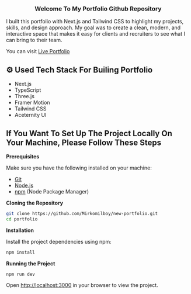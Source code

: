 <div align="center">
  <h3 align="center">Welcome To My Portfolio Github Repository</h3>
</div>

<p>I built this portfolio with Next.js and Tailwind CSS to highlight my projects, skills, and design approach. My goal was to create a clean, modern, and interactive space that makes it easy for clients and recruiters to see what I can bring to their team.</p>

<p>You can visit <a href="https://mikromilboy.vercel.app">Live Portfolio</a></p>


## ⚙️ Used Tech Stack For Builing Portfolio

- Next.js
- TypeScript
- Three.js
- Framer Motion
- Tailwind CSS
- Aceternity UI

## If You Want To Set Up The Project Locally On Your Machine, Please Follow These Steps

**Prerequisites**

Make sure you have the following installed on your machine:

- [Git](https://git-scm.com/)
- [Node.js](https://nodejs.org/en)
- [npm](https://www.npmjs.com/) (Node Package Manager)

**Cloning the Repository**

```bash
git clone https://github.com/Mirkomilboy/new-portfolio.git
cd portfolio
```

**Installation**

Install the project dependencies using npm:

```bash
npm install
```

**Running the Project**

```bash
npm run dev
```

Open [http://localhost:3000](http://localhost:3000) in your browser to view the project.